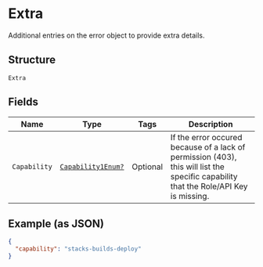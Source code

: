 
# Extra

Additional entries on the error object to provide extra details.

## Structure

`Extra`

## Fields

| Name | Type | Tags | Description |
|  --- | --- | --- | --- |
| `Capability` | [`Capability1Enum?`](../../doc/models/capability-1-enum.md) | Optional | If the error occured because of a lack of permission (403), this will list the specific capability that the Role/API Key is missing. |

## Example (as JSON)

```json
{
  "capability": "stacks-builds-deploy"
}
```

